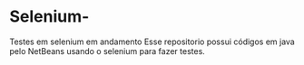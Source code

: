 # Selenium-
Testes em selenium em andamento
Esse repositorio possui códigos em java pelo NetBeans usando o selenium para fazer testes.
